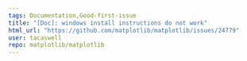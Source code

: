 ```yaml
---
tags: Documentation,Good-first-issue
title: "[Doc]: windows install instructions do not work"
html_url: "https://github.com/matplotlib/matplotlib/issues/24779"
user: tacaswell
repo: matplotlib/matplotlib
---
```


